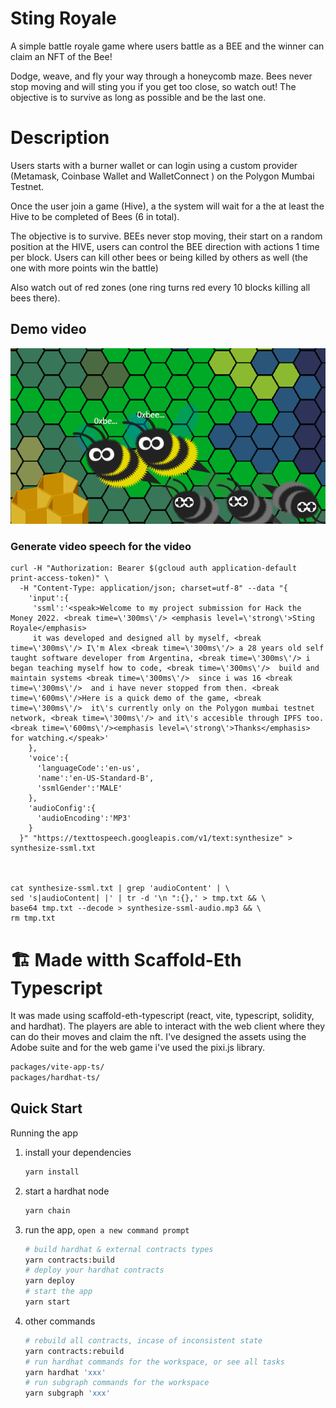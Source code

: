 # Sting Royale

A simple battle royale game where users battle as a BEE and the winner can claim an NFT of the Bee!

Dodge, weave, and fly your way through a honeycomb maze. Bees never stop moving and will sting you if you get too close, so watch out! The objective is to survive as long as possible and be the last one.

# Description

Users starts with a burner wallet or can login using a custom provider (Metamask, Coinbase Wallet and WalletConnect ) on the Polygon Mumbai Testnet.

Once the user join a game (Hive), a the system will wait for a the at least the Hive to be completed of Bees (6 in total).

The objective is to survive. BEEs never stop moving, their start on a random position at the HIVE, users can control the BEE direction with actions 1 time per block. Users can kill other bees or being killed by others as well (the one with more points win the battle)

Also watch out of red zones (one ring turns red every 10 blocks killing all bees there).

## Demo video

[![video](https://raw.githubusercontent.com/alexx855/sting-royale/release/cover.png)](https://www.youtube.com/watch?v=cj8Ib7IUUSQ)

### Generate video speech for the video

```
curl -H "Authorization: Bearer $(gcloud auth application-default print-access-token)" \
  -H "Content-Type: application/json; charset=utf-8" --data "{
    'input':{
     'ssml':'<speak>Welcome to my project submission for Hack the Money 2022. <break time=\'300ms\'/> <emphasis level=\'strong\'>Sting Royale</emphasis>
     it was developed and designed all by myself, <break time=\'300ms\'/> I\'m Alex <break time=\'300ms\'/> a 28 years old self taught software developer from Argentina, <break time=\'300ms\'/> i began teaching myself how to code, <break time=\'300ms\'/>  build and maintain systems <break time=\'300ms\'/>  since i was 16 <break time=\'300ms\'/>  and i have never stopped from then. <break time=\'600ms\'/>Here is a quick demo of the game, <break time=\'300ms\'/>  it\'s currently only on the Polygon mumbai testnet network, <break time=\'300ms\'/> and it\'s accesible through IPFS too.<break time=\'600ms\'/><emphasis level=\'strong\'>Thanks</emphasis> for watching.</speak>'
    },
    'voice':{
      'languageCode':'en-us',
      'name':'en-US-Standard-B',
      'ssmlGender':'MALE'
    },
    'audioConfig':{
      'audioEncoding':'MP3'
    }
  }" "https://texttospeech.googleapis.com/v1/text:synthesize" > synthesize-ssml.txt



cat synthesize-ssml.txt | grep 'audioContent' | \
sed 's|audioContent| |' | tr -d '\n ":{},' > tmp.txt && \
base64 tmp.txt --decode > synthesize-ssml-audio.mp3 && \
rm tmp.txt

```

# 🏗 Made witth Scaffold-Eth Typescript

It was made using scaffold-eth-typescript (react, vite, typescript, solidity, and hardhat). The players are able to interact with the web client where they can do their moves and claim the nft. I've designed the assets using the Adobe suite and for the web game i've used the pixi.js library.

```bash
packages/vite-app-ts/
packages/hardhat-ts/
```

## Quick Start

Running the app

1. install your dependencies

   ```bash
   yarn install
   ```

2. start a hardhat node

   ```bash
   yarn chain
   ```

3. run the app, `open a new command prompt`

   ```bash
   # build hardhat & external contracts types
   yarn contracts:build
   # deploy your hardhat contracts
   yarn deploy
   # start the app
   yarn start
   ```

4. other commands
   ```bash
   # rebuild all contracts, incase of inconsistent state
   yarn contracts:rebuild
   # run hardhat commands for the workspace, or see all tasks
   yarn hardhat 'xxx'
   # run subgraph commands for the workspace
   yarn subgraph 'xxx'
   ```
